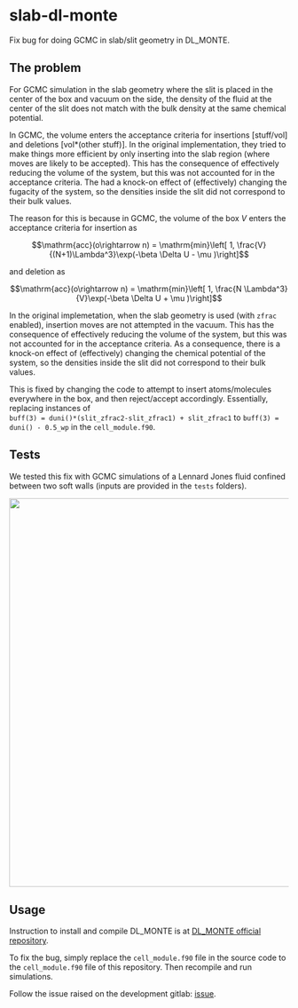 # slab-dl-monte

Fix bug for doing GCMC in slab/slit geometry in DL_MONTE.

## The problem

For GCMC simulation in the slab geometry where the slit is placed in the center of the box and vacuum on the side,
the density of the fluid at the center of the slit does not match with the bulk density at the same chemical potential.


In GCMC, the volume enters the acceptance criteria for insertions [stuff/vol] and deletions [vol*(other stuff)]. In the original implementation, they tried to make things more efficient by only inserting into the slab region (where moves are likely to be accepted). This has the consequence of effectively reducing the volume of the system, but this was not accounted for in the acceptance criteria. The had a knock-on effect of (effectively) changing the fugacity of the system, so the densities inside the slit did not correspond to their bulk values.


The reason for this is because in GCMC, the volume of the box $V$ enters the acceptance criteria for insertion as

```math
\mathrm{acc}(o\rightarrow n) = \mathrm{min}\left[ 1, \frac{V}{(N+1)\Lambda^3}\exp(-\beta \Delta U - \mu )\right]
```
and deletion as
```math
\mathrm{acc}(o\rightarrow n) = \mathrm{min}\left[ 1, \frac{N \Lambda^3}{V}\exp(-\beta \Delta U + \mu )\right]
```

In the original implemetation, when the slab geometry is used (with `zfrac` enabled), insertion moves are not attempted in 
the vacuum. This has the consequence of effectively reducing the volume of the system, but this was not accounted for in the acceptance criteria.
As a consequence, there is a knock-on effect of (effectively) changing the chemical potential of the system, so the densities
inside the slit did not correspond to their bulk values. 


This is fixed by changing the code to attempt to insert atoms/molecules everywhere in the box, and then reject/accept accordingly.
Essentially, replacing instances of  
```buff(3) = duni()*(slit_zfrac2-slit_zfrac1) + slit_zfrac1```
to 
```buff(3) = duni() - 0.5_wp```
in the `cell_module.f90`.

## Tests

We tested this fix with GCMC simulations of a Lennard Jones fluid confined between two soft walls (inputs are provided in the `tests` folders).

<p align="center">
<img src="https://github.com/user-attachments/assets/ff685834-f464-4aff-bda1-b2819b407fe3" width="700">
</p>



## Usage
Instruction to install and compile DL_MONTE is at [DL_MONTE official repository](https://gitlab.com/dl_monte/DL_MONTE-2).

To fix the bug, simply replace the `cell_module.f90` file in the source code to the `cell_module.f90` file of this repository. Then recompile and run simulations.

Follow the issue raised on the development gitlab: [issue](https://gitlab.com/dl_monte/DL_MONTE-2/-/issues/30).



